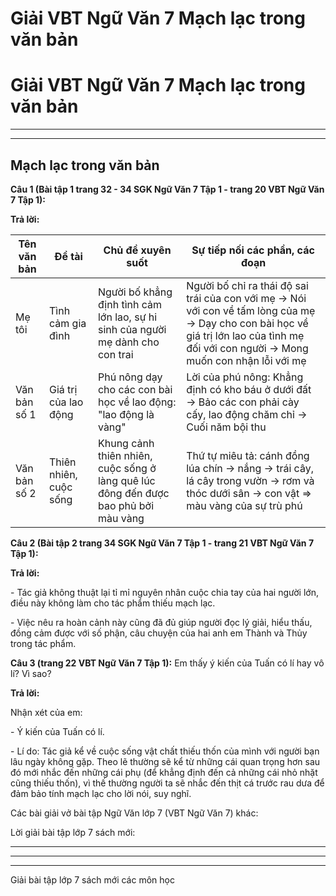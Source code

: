 # Giải VBT Ngữ Văn 7 Mạch lạc trong văn bản

# Giải VBT Ngữ Văn 7 Mạch lạc trong văn bản

* * *

* * *

## Mạch lạc trong văn bản

**Câu 1 (Bài tập 1 trang 32 - 34 SGK Ngữ Văn 7 Tập 1 - trang 20 VBT Ngữ Văn 7 Tập 1):**

**Trả lời:**

Tên văn bản|  Đề tài |  Chủ đề xuyên suốt |  Sự tiếp nối các phần, các đoạn   
---|---|---|---  
Mẹ tôi | Tình cảm gia đình |  Người bố khẳng định tình cảm lớn lao, sự hi sinh của người mẹ dành cho con trai | Người bố chỉ ra thái độ sai trái của con với mẹ → Nói với con về tấm lòng của mẹ -> Dạy cho con bài học về giá trị lớn lao của tình mẹ đối với con người → Mong muốn con nhận lỗi với mẹ   
Văn bản số 1 | Giá trị của lao động |  Phú nông dạy cho các con bài học về lao động: "lao động là vàng" | Lời của phú nông: Khẳng định có kho báu ở dưới đất → Bảo các con phải cày cấy, lao động chăm chỉ → Cuối năm bội thu   
Văn bản số 2 | Thiên nhiên, cuộc sống | Khung cảnh thiên nhiên, cuộc sống ở làng quê lúc đông đến được bao phủ bởi màu vàng | Thứ tự miêu tả: cánh đồng lúa chín → nắng → trái cây, lá cây trong vườn → rơm và thóc dưới sân → con vật => màu vàng của sự trù phú   
  
**Câu 2 (Bài tập 2 trang 34 SGK Ngữ Văn 7 Tập 1 - trang 21 VBT Ngữ Văn 7 Tập 1):**

**Trả lời:**

\- Tác giả không thuật lại tỉ mỉ nguyên nhân cuộc chia tay của hai người lớn, điều này không làm cho tác phẩm thiếu mạch lạc. 

\- Việc nêu ra hoàn cảnh này cũng đã đủ giúp người đọc lý giải, hiểu thấu, đồng cảm được với số phận, câu chuyện của hai anh em Thành và Thủy trong tác phẩm. 

**Câu 3 (trang 22 VBT Ngữ Văn 7 Tập 1):** Em thấy ý kiến của Tuấn có lí hay vô lí? Vì sao? 

**Trả lời:**

Nhận xét của em: 

\- Ý kiến của Tuấn có lí. 

\- Lí do: Tác giả kể về cuộc sống vật chất thiếu thốn của mình với người bạn lâu ngày không gặp. Theo lẽ thường sẽ kể từ những cái quan trọng hơn sau đó mới nhắc đến những cái phụ (để khẳng định đến cả những cái nhỏ nhặt cũng thiếu thốn), vì thế thường người ta sẽ nhắc đến thịt cá trước rau dưa để đảm bảo tính mạch lạc cho lời nói, suy nghĩ. 

Các bài giải vở bài tập Ngữ Văn lớp 7 (VBT Ngữ Văn 7) khác:

Lời giải bài tập lớp 7 sách mới:

* * *

* * *

* * *

Giải bài tập lớp 7 sách mới các môn học
